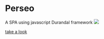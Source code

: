 Perseo
=========

A SPA using javascript Durandal framework 
![](//perseo.png)

[take a look](http://perseo.apphb.com/)

